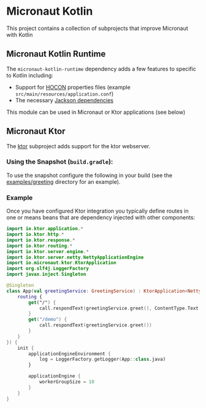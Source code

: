 # Micronaut Kotlin

This project contains a collection of subprojects that improve Micronaut with Kotlin

## Micronaut Kotlin Runtime

The `micronaut-kotlin-runtime` dependency adds a few features to specific to Kotlin including:

* Support for [HOCON](https://github.com/lightbend/config/blob/master/HOCON.md) properties files (example `src/main/resources/application.conf`)
* The necessary [Jackson dependencies](https://github.com/FasterXML/jackson-module-kotlin)

This module can be used in Micronaut or Ktor applications (see below)

## Micronaut Ktor


The [ktor](https://ktor.io) subproject adds support for the ktor webserver. 


### Using the Snapshot (`build.gradle`):

To use the snapshot configure the following in your build (see the [examples/greeting](https://github.com/micronaut-projects/micronaut-kotlin/tree/master/examples/greeting) directory for an example).

### Example

Once you have configured Ktor integration you typically define routes in one or means beans that are dependency injected with other components:

```kotlin
import io.ktor.application.*
import io.ktor.http.*
import io.ktor.response.*
import io.ktor.routing.*
import io.ktor.server.engine.*
import io.ktor.server.netty.NettyApplicationEngine
import io.micronaut.ktor.KtorApplication
import org.slf4j.LoggerFactory
import javax.inject.Singleton

@Singleton
class App(val greetingService: GreetingService) : KtorApplication<NettyApplicationEngine.Configuration>({
    routing {
        get("/") {
            call.respondText(greetingService.greet(), ContentType.Text.Plain)
        }
        get("/demo") {
            call.respondText(greetingService.greet())
        }
    }
}) {
    init {
        applicationEngineEnvironment {
            log = LoggerFactory.getLogger(App::class.java)
        }

        applicationEngine {
            workerGroupSize = 10
        }
    }
}
```

